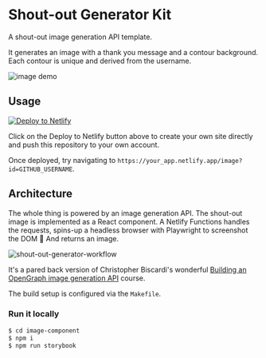 # Shout-out Generator Kit

A shout-out image generation API template.

It generates an image with a thank you message and a contour background. Each contour is unique and derived from the username.

![image demo](https://user-images.githubusercontent.com/42671/107864759-8b9f7900-6e2d-11eb-8325-b54c4111d1f7.png)

## Usage

[![Deploy to Netlify](https://www.netlify.com/img/deploy/button.svg)](https://app.netlify.com/start/deploy?repository=https://github.com/storybookjs/shout-out-kit)

Click on the Deploy to Netlify button above to create your own site directly and push this repository to your own account.

Once deployed, try navigating to `https://your_app.netlify.app/image?id=GITHUB_USERNAME`.

## Architecture

The whole thing is powered by an image generation API. The shout-out image is implemented as a React component. A Netlify Functions handles the requests, spins-up a headless browser with Playwright to screenshot the DOM 📸 And returns an image.

![shout-out-generator-workflow](https://user-images.githubusercontent.com/42671/108220726-0950d680-7105-11eb-889c-555837b996e2.jpg)

It's a pared back version of Christopher Biscardi's wonderful [Building an OpenGraph image generation API](https://egghead.io/playlists/building-an-opengraph-image-generation-api-with-cloudinary-netlify-functions-and-react-914e) course.

The build setup is configured via the `Makefile`.

### Run it locally

```bash
$ cd image-component
$ npm i
$ npm run storybook
```
